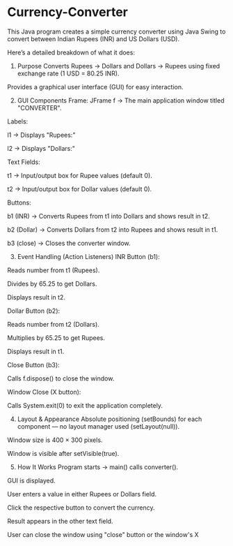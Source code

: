 # Currency-Converter
This Java program creates a simple currency converter using Java Swing to convert between Indian Rupees (INR) and US Dollars (USD).

Here’s a detailed breakdown of what it does:

1. Purpose
Converts Rupees → Dollars and Dollars → Rupees using fixed exchange rate (1 USD = 80.25 INR).

Provides a graphical user interface (GUI) for easy interaction.

2. GUI Components
Frame:
JFrame f → The main application window titled "CONVERTER".

Labels:

l1 → Displays "Rupees:"

l2 → Displays "Dollars:"

Text Fields:

t1 → Input/output box for Rupee values (default 0).

t2 → Input/output box for Dollar values (default 0).

Buttons:

b1 (INR) → Converts Rupees from t1 into Dollars and shows result in t2.

b2 (Dollar) → Converts Dollars from t2 into Rupees and shows result in t1.

b3 (close) → Closes the converter window.

3. Event Handling (Action Listeners)
INR Button (b1):

Reads number from t1 (Rupees).

Divides by 65.25 to get Dollars.

Displays result in t2.

Dollar Button (b2):

Reads number from t2 (Dollars).

Multiplies by 65.25 to get Rupees.

Displays result in t1.

Close Button (b3):

Calls f.dispose() to close the window.

Window Close (X button):

Calls System.exit(0) to exit the application completely.

4. Layout & Appearance
Absolute positioning (setBounds) for each component — no layout manager used (setLayout(null)).

Window size is 400 × 300 pixels.

Window is visible after setVisible(true).

5. How It Works
Program starts → main() calls converter().

GUI is displayed.

User enters a value in either Rupees or Dollars field.

Click the respective button to convert the currency.

Result appears in the other text field.

User can close the window using "close" button or the window's X
